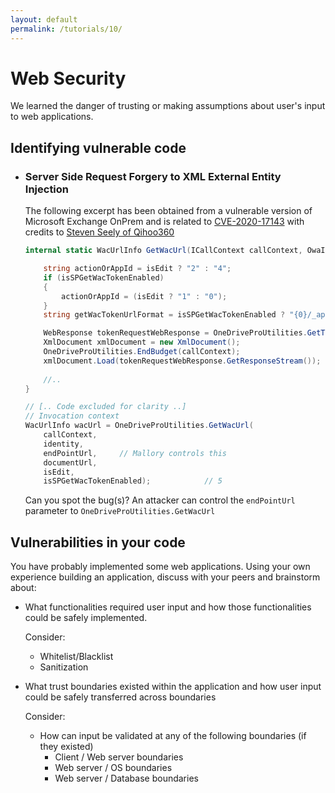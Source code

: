 ```yaml
---
layout: default
permalink: /tutorials/10/
---
```


# Web Security

We learned the danger of trusting or making assumptions about user's input to web applications.

## Identifying vulnerable code

- ### Server Side Request Forgery to XML External Entity Injection

    The following excerpt has been obtained from a vulnerable version of Microsoft Exchange OnPrem and is related to [CVE-2020-17143](https://msrc.microsoft.com/update-guide/vulnerability/CVE-2020-17143) with credits to [Steven Seely of Qihoo360](https://srcincite.io/pocs/cve-2020-17143.py.txt)

    ```C#
    internal static WacUrlInfo GetWacUrl(ICallContext callContext, OwaIdentity identity, string endPointUrl, string documentUrl, bool isEdit, bool isSPGetWacTokenEnabled) {

        string actionOrAppId = isEdit ? "2" : "4";
        if (isSPGetWacTokenEnabled)
        {
            actionOrAppId = (isEdit ? "1" : "0");
        }
        string getWacTokenUrlFormat = isSPGetWacTokenEnabled ? "{0}/_api/SP.Utilities.WOPIHostUtility.GetWopiTargetPropertiesByUrl(fileUrl=@p, requestedAction={2})?@p='{1}'" : "{0}/_api/Microsoft.SharePoint.Yammer.WACAPI.GetWacToken(fileUrl=@p, wopiAction={2})?@p='{1}'";

        WebResponse tokenRequestWebResponse = OneDriveProUtilities.GetTokenRequestWebResponse(callContext, identity, getWacTokenUrlFormat, endPointUrl, documentUrl, actionOrAppId, "GetWacToken", "SP.GWT");       // 6
        XmlDocument xmlDocument = new XmlDocument();
        OneDriveProUtilities.EndBudget(callContext);
        xmlDocument.Load(tokenRequestWebResponse.GetResponseStream());              // 7
        
        //..
    }

    // [.. Code excluded for clarity ..]
    // Invocation context
    WacUrlInfo wacUrl = OneDriveProUtilities.GetWacUrl(
        callContext,
        identity,
        endPointUrl,     // Mallory controls this
        documentUrl,
        isEdit,
        isSPGetWacTokenEnabled);            // 5
    ```

    Can you spot the bug(s)? An attacker can control the `endPointUrl` parameter to `OneDriveProUtilities.GetWacUrl`

## Vulnerabilities in your code

You have probably implemented some web applications. Using your own experience building an application, discuss with your peers and brainstorm about:

- What functionalities required user input and how those functionalities could be safely implemented.

    Consider:

    - Whitelist/Blacklist
    - Sanitization

- What trust boundaries existed within the application and how user input could be safely transferred across boundaries

    Consider:
    - How can input be validated at any of the following boundaries (if they existed)
        - Client / Web server boundaries
        - Web server / OS boundaries
        - Web server / Database boundaries